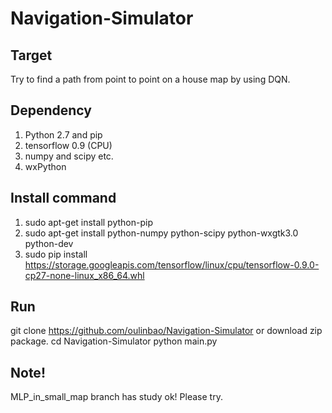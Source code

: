 # Navigation-Simulator

## Target
Try to find a path from point to point on a house map by using DQN.

## Dependency
1. Python 2.7 and pip
2. tensorflow 0.9 (CPU)
3. numpy and scipy etc.
4. wxPython

## Install command
1. sudo apt-get install python-pip
2. sudo apt-get install python-numpy python-scipy python-wxgtk3.0 python-dev
3. sudo pip install https://storage.googleapis.com/tensorflow/linux/cpu/tensorflow-0.9.0-cp27-none-linux_x86_64.whl

## Run
git clone https://github.com/oulinbao/Navigation-Simulator or download zip package.
cd Navigation-Simulator
python main.py

## Note!
MLP_in_small_map branch has study ok! Please try.
